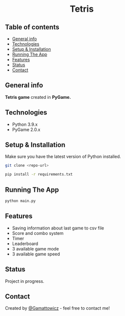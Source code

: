 <div align="center">
<h1 align="center">Tetris</h1></div>

## Table of contents
* [General info](#general-info)
* [Technologies](#technologies)
* [Setup & Installation](#setup-&-installation)
* [Running The App](#running-the-app)
* [Features](#features)
* [Status](#status)
* [Contact](#contact)

## General info
**Tetris game** created in **PyGame.** 

## Technologies
* Python 3.9.x
* PyGame 2.0.x

## Setup & Installation
Make sure you have the latest version of Python installed.
```bash
git clone <repo-url>
```

```bash
pip install -r requirements.txt
```

## Running The App
```bash
python main.py
```


## Features
* Saving information about last game to csv file
* Score and combo system
* Timer
* Leaderboard
* 3 available game mode
* 3 available game speed

## Status 
Project in progress.

## Contact
Created by [@Gamattowicz](https://github.com/Gamattowicz) - feel free to contact me!